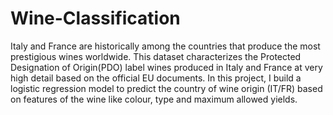 # Wine-Classification

Italy and France are historically among the countries that produce the most prestigious wines worldwide. This dataset characterizes the Protected Designation of Origin(PDO) label wines produced in Italy and France at very high detail based on the official EU documents. In this project, I build a logistic regression model to predict the country of wine origin (IT/FR) based on features of the wine like colour, type and maximum allowed yields.
